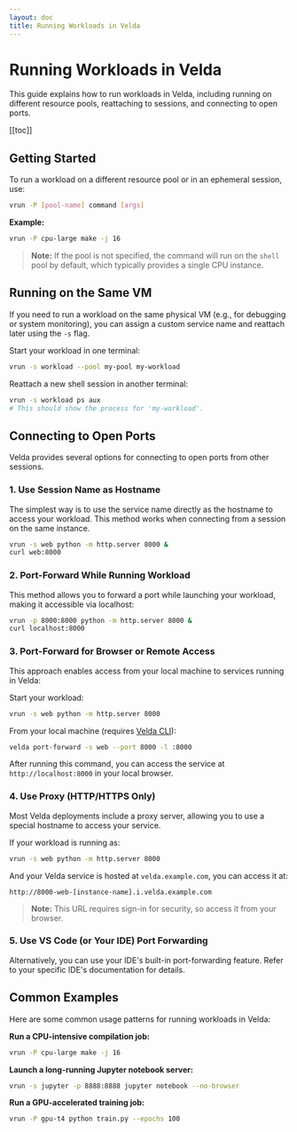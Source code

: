 ```yaml
---
layout: doc
title: Running Workloads in Velda
---
```

# Running Workloads in Velda

This guide explains how to run workloads in Velda, including running on different resource pools, reattaching to sessions, and connecting to open ports.

[[toc]]

## Getting Started
To run a workload on a different resource pool or in an ephemeral session, use:

```sh
vrun -P [pool-name] command [args]
```

**Example:**

```sh
vrun -P cpu-large make -j 16
```

> **Note:** If the pool is not specified, the command will run on the `shell` pool by default, which typically provides a single CPU instance.

## Running on the Same VM
If you need to run a workload on the same physical VM (e.g., for debugging or system monitoring), you can assign a custom service name and reattach later using the `-s` flag.

Start your workload in one terminal:

```sh
vrun -s workload --pool my-pool my-workload
```

Reattach a new shell session in another terminal:

```sh
vrun -s workload ps aux
# This should show the process for 'my-workload'.
```

## Connecting to Open Ports
Velda provides several options for connecting to open ports from other sessions.

### 1. Use Session Name as Hostname
The simplest way is to use the service name directly as the hostname to access your workload.
This method works when connecting from a session on the same instance.

```sh
vrun -s web python -m http.server 8000 &
curl web:8000
```

### 2. Port-Forward While Running Workload
This method allows you to forward a port while launching your workload, making it accessible via localhost:

```sh
vrun -p 8000:8000 python -m http.server 8000 &
curl localhost:8000
```

### 3. Port-Forward for Browser or Remote Access
This approach enables access from your local machine to services running in Velda:

Start your workload:

```sh
vrun -s web python -m http.server 8000
```

From your local machine (requires [Velda CLI](connect#download-cli)):

```sh
velda port-forward -s web --port 8000 -l :8000
```

After running this command, you can access the service at `http://localhost:8000` in your local browser.

### 4. Use Proxy (HTTP/HTTPS Only)
Most Velda deployments include a proxy server, allowing you to use a special hostname to access your service.

If your workload is running as:

```sh
vrun -s web python -m http.server 8000
```

And your Velda service is hosted at `velda.example.com`, you can access it at:

```
http://8000-web-[instance-name].i.velda.example.com
```

> **Note:** This URL requires sign-in for security, so access it from your browser.

### 5. Use VS Code (or Your IDE) Port Forwarding
Alternatively, you can use your IDE's built-in port-forwarding feature. Refer to your specific IDE's documentation for details.

## Common Examples

Here are some common usage patterns for running workloads in Velda:

**Run a CPU-intensive compilation job:**
```sh
vrun -P cpu-large make -j 16
```

**Launch a long-running Jupyter notebook server:**
```sh
vrun -s jupyter -p 8888:8888 jupyter notebook --no-browser
```

**Run a GPU-accelerated training job:**
```sh
vrun -P gpu-t4 python train.py --epochs 100
```
